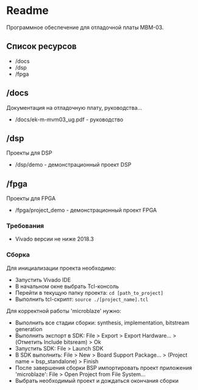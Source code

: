 # Readme

Программное обеспечение для отладочной платы МВМ-03.

## Список ресурсов

* /docs
* /dsp
* /fpga

## /docs

Документация на отладочную плату, руководства...

* /docs/ek-m-mvm03_ug.pdf - руководство

## /dsp

Проекты для DSP

* /dsp/demo - демонстрационный проект DSP

## /fpga

Проекты для FPGA

* /fpga/project_demo - демонстрационный проект FPGA

### Требования
* Vivado версии не ниже 2018.3

### Сборка
Для инициализации проекта необходимо:
* Запустить Vivado IDE
* В начальном окне выбрать Tcl-консоль
* Перейти в текущую папку проекта: `cd [path_to_project]`
* Выполнить tcl-скрипт: `source ./[project_name].tcl`

Для корректной работы 'microblaze' нужно:
* Выполнить все стадии сборки: synthesis, implementation, bitstream generation
* Выполнить экспорт в SDK: File > Export > Export Hardware... > (Отметить Include bitsream) > Ok
* Запустить SDK: File > Launch SDK
* В SDK выполнить: File > New > Board Support Package... > (Project name = bsp_standalone) > Finish
* После завершения сборки BSP импортировать проект приложения 'microblaze': File > Open Project from File System...
* Выбрать необходимый проект и дождаться окончания сборки
